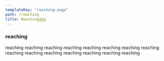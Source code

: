 ```yaml
---
templateKey: "reaching-page"
path: /reaching
title: Reachingggg
---
```


### reaching

reaching reaching reaching reaching reaching reaching reaching reaching reaching reaching reaching reaching reaching reaching reaching
